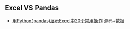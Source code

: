 ## Excel VS Pandas
- [用Python(pandas)展示Excel中20个常用操作](https://mp.weixin.qq.com/s?__biz=MzI1MTUyMjc1Mg==&mid=2247493708&idx=1&sn=65ae2f188d2fcb572ca19381f9c19aeb&chksm=e9f313e3de849af58241b6f80d9083d80c076f1cacd1e1d1cde36747ad71d143413b8ee8a1e8&token=192587023&lang=zh_CN#rd)
源码+数据